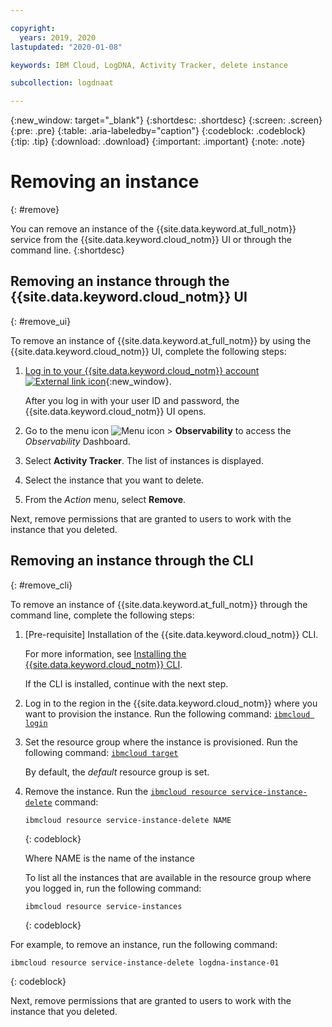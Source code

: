 ```yaml
---

copyright:
  years: 2019, 2020
lastupdated: "2020-01-08"

keywords: IBM Cloud, LogDNA, Activity Tracker, delete instance

subcollection: logdnaat

---
```


{:new_window: target="_blank"}
{:shortdesc: .shortdesc}
{:screen: .screen}
{:pre: .pre}
{:table: .aria-labeledby="caption"}
{:codeblock: .codeblock}
{:tip: .tip}
{:download: .download}
{:important: .important}
{:note: .note}

# Removing an instance
{: #remove}

You can remove an instance of the {{site.data.keyword.at_full_notm}} service from the {{site.data.keyword.cloud_notm}} UI or through the command line.
{:shortdesc}



## Removing an instance through the {{site.data.keyword.cloud_notm}} UI
{: #remove_ui}

To remove an instance of {{site.data.keyword.at_full_notm}} by using the {{site.data.keyword.cloud_notm}} UI, complete the following steps:

1. [Log in to your {{site.data.keyword.cloud_notm}} account ![External link icon](../../icons/launch-glyph.svg "External link icon")](https://cloud.ibm.com/login){:new_window}.

	After you log in with your user ID and password, the {{site.data.keyword.cloud_notm}} UI opens.

2. Go to the menu icon ![Menu icon](../../icons/icon_hamburger.svg) &gt; **Observability** to access the *Observability* Dashboard.

3. Select **Activity Tracker**. The list of instances is displayed.

4. Select the instance that you want to delete.

5. From the *Action* menu, select **Remove**.

Next, remove permissions that are granted to users to work with the instance that you deleted.

## Removing an instance through the CLI
{: #remove_cli}

To remove an instance of {{site.data.keyword.at_full_notm}} through the command line, complete the following steps:

1. [Pre-requisite] Installation of the {{site.data.keyword.cloud_notm}} CLI.

   For more information, see [Installing the {{site.data.keyword.cloud_notm}} CLI](/docs/cli?topic=cloud-cli-ibmcloud-cli#ibmcloud-cli).

   If the CLI is installed, continue with the next step.

2. Log in to the region in the {{site.data.keyword.cloud_notm}} where you want to provision the instance. Run the following command: [`ibmcloud login`](/docs/cli/reference/ibmcloud?topic=cloud-cli-ibmcloud_cli#ibmcloud_login)

3. Set the resource group where the instance is provisioned. Run the following command: [`ibmcloud target`](/docs/cli/reference/ibmcloud?topic=cloud-cli-ibmcloud_cli#ibmcloud_target)

    By default, the *default* resource group is set.

4. Remove the instance. Run the [`ibmcloud resource service-instance-delete`](/docs/cli/reference/ibmcloud?topic=cloud-cli-ibmcloud_commands_resource#ibmcloud_resource_service_instance_delete) command:

    ```
    ibmcloud resource service-instance-delete NAME 
    ```
    {: codeblock}

    Where NAME is the name of the instance

    To list all the instances that are available in the resource group where you logged in, run the following command:

    ```
    ibmcloud resource service-instances
    ```
    {: codeblock}
    
    
For example, to remove an instance, run the following command:

```
ibmcloud resource service-instance-delete logdna-instance-01
```
{: codeblock}

Next, remove permissions that are granted to users to work with the instance that you deleted.



